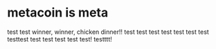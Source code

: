 # metacoin is meta

test
test
winner, winner, chicken dinner!!
test
test
test
test
test
test
test
testtest
test
test
test
test
test!
testttt!
